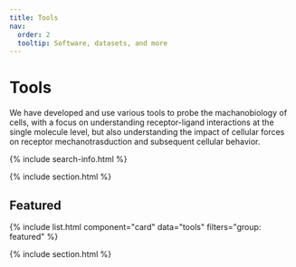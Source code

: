 ```yaml
---
title: Tools
nav:
  order: 2
  tooltip: Software, datasets, and more
---
```


# <i class="fas fa-tools"></i>Tools

We have developed and use various tools to probe the machanobiology of cells, with a focus on understanding receptor-ligand interactions at the single molecule level, but also understanding the impact of cellular forces on receptor mechanotrasduction and subsequent cellular behavior. 

{% include search-info.html %}

{% include section.html %}

## Featured

{% include list.html component="card" data="tools" filters="group: featured" %}

{% include section.html %}

